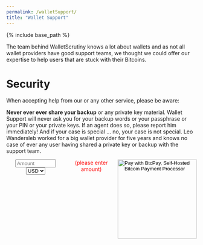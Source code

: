 ```yaml
---
permalink: /walletSupport/
title: "Wallet Support"
---
```


{% include base_path %}

The team behind WalletScrutiny knows a lot about wallets and as not all wallet
providers have good support teams, we thought we could offer our expertise to
help users that are stuck with their Bitcoins.

# Security

When accepting help from our or any other service, please be aware:

**Never ever ever share your backup** or any private key material. Wallet
Support will never ask you for your backup words or your passphrase or your
PIN or your private keys. If an agent does so, please report him immediately!
And if your case is special ... no, your case is not special. Leo Wandersleb
worked for a big wallet provider for five years and knows no case of ever any
user having shared a private key or backup with the support team.

<script type="text/javascript">
  var orderId = "c" + (100000000000 * Math.random()).toFixed();
  window.addEventListener("load", async function () {
    $("[name='orderId']")[0].value = orderId;
    function getOnlineTawk_API() {
      return new Promise(resolve => {
        if (window.Tawk_API && window.Tawk_API.getStatus() == "online") {
          resolve(window.Tawk_API)
        } else {
          setTimeout(function() {
            resolve(getOnlineTawk_API())
          }, 100)
        }
      })
    };
    var Tawk_API = await getOnlineTawk_API();
    if(Tawk_API.getStatus() == "online") {
      console.log("adding tag " + orderId)
      Tawk_API.addTags([orderId], function(e) {
        console.log("Error: " + e)
      });
      Tawk_API.setAttributes({
        orderId : 'new'
      }, function(e){
        console.log("Error: " + e)
      });
    } else alert("Tawk not loaded!")
  })
  function update() {
    var amount = document.getElementById('btcpay-input-price_7826565').value
    if (!amount.match(/^[\.0-9]+$/)) {
      var showAlert = 'block'
    } else {
      var showAlert = 'none'
    }
    document.getElementById('enterAmount').style.display = showAlert
  }
</script>

<form name="payForm" method="POST" action="https://pos.btcpay.nz/api/v1/invoices" class="btcpay-form btcpay-form--block" style="display:flex">
<input type="hidden" name="storeId" value="2KNSmcv9UpkYPmCnn4iR5McDR4kkNnhiFyC3grxPSZwx" />
<input type="hidden" name="orderId" value="" />
<input type="hidden" name="checkoutDesc" value="Wallet Support by WalletScrutiny.com" />
<!-- input type="hidden" name="serverIpn" value="https://walletscrutiny.com/invoiceCB" -->
<!-- input type="hidden" name="browserRedirect" value="https://walletscrutiny.com/thanks/" -->
<div style="text-align:center">
  <input id='btcpay-input-price_7826565' name="price" type="text"
    style="width: 8em;" onInput="update()" placeholder="Amount" />
  <select name="currency" style="display:inline">
    <option value="USD" selected>USD</option>
    <option value="GBP">GBP</option>
    <option value="EUR">EUR</option>
    <option value="BTC">BTC</option>
  </select>
</div>
<div id="enterAmount" style="color:red;text-align:center">(please enter amount)</div>
<input type="image" class="submit" name="submit" src="https://pos.btcpay.nz/img/paybutton/pay.svg" style="width:209px" alt="Pay with BtcPay, Self-Hosted Bitcoin Payment Processor">
</form>
